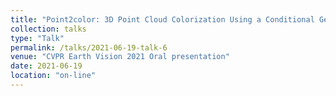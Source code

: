 ```yaml
---
title: "Point2color: 3D Point Cloud Colorization Using a Conditional Generative Network and Differentiable Rendering for Airborne LiDAR"
collection: talks
type: "Talk"
permalink: /talks/2021-06-19-talk-6
venue: "CVPR Earth Vision 2021 Oral presentation"
date: 2021-06-19
location: "on-line"
---
```


<script async class="speakerdeck-embed" data-id="1d332913b6a1455993fe4ed3ba435347" data-ratio="1.33333333333333" src="//speakerdeck.com/assets/embed.js"></script>